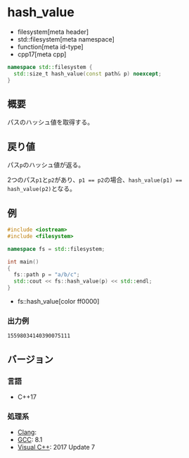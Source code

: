 # hash_value
* filesystem[meta header]
* std::filesystem[meta namespace]
* function[meta id-type]
* cpp17[meta cpp]

```cpp
namespace std::filesystem {
  std::size_t hash_value(const path& p) noexcept;
}
```

## 概要
パスのハッシュ値を取得する。


## 戻り値
パス`p`のハッシュ値が返る。

2つのパス`p1`と`p2`があり、`p1 == p2`の場合、`hash_value(p1) == hash_value(p2)`となる。


## 例
```cpp example
#include <iostream>
#include <filesystem>

namespace fs = std::filesystem;

int main()
{
  fs::path p = "a/b/c";
  std::cout << fs::hash_value(p) << std::endl;
}
```
* fs::hash_value[color ff0000]

### 出力例
```
15598034140390075111
```

## バージョン
### 言語
- C++17

### 処理系
- [Clang](/implementation.md#clang):
- [GCC](/implementation.md#gcc): 8.1
- [Visual C++](/implementation.md#visual_cpp): 2017 Update 7
